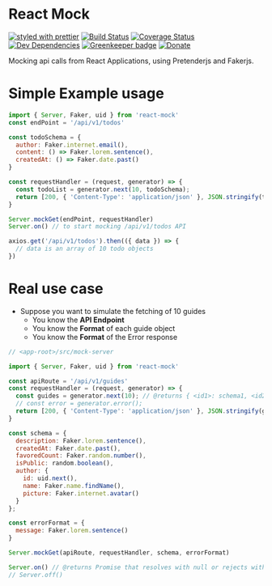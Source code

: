 # React Mock

[![styled with prettier](https://img.shields.io/badge/styled_with-prettier-ff69b4.svg)](https://github.com/prettier/prettier)
[![Build Status](https://travis-ci.org/nshimiye/react-mock.svg?branch=master)](https://travis-ci.org/nshimiye/react-mock)
[![Coverage Status](https://coveralls.io/repos/github/nshimiye/react-mock/badge.svg?branch=master)](https://coveralls.io/github/nshimiye/react-mock?branch=master)
[![Dev Dependencies](https://david-dm.org/nshimiye/react-mock/dev-status.svg)](https://david-dm.org/nshimiye/react-mock?type=dev)
[![Greenkeeper badge](https://badges.greenkeeper.io/nshimiye/react-mock.svg)](https://greenkeeper.io/)
[![Donate](https://img.shields.io/badge/donate-paypal-blue.svg)](https://paypal.me/nshimiyetech)


Mocking api calls from React Applications, using Pretenderjs and Fakerjs.

# Simple Example usage

```javascript
import { Server, Faker, uid } from 'react-mock'
const endPoint = '/api/v1/todos'

const todoSchema = {
  author: Faker.internet.email(),
  content: () => Faker.lorem.sentence(),
  createdAt: () => Faker.date.past()
}

const requestHandler = (request, generator) => {
  const todoList = generator.next(10, todoSchema);
  return [200, { 'Content-Type': 'application/json' }, JSON.stringify(todoList)];
}

Server.mockGet(endPoint, requestHandler)
Server.on() // to start mocking /api/v1/todos API
```

```javascript
axios.get('/api/v1/todos').then(({ data }) => {
  // data is an array of 10 todo objects
})
```

# Real use case

* Suppose you want to simulate the fetching of 10 guides
  * You know the **API Endpoint**
  * You know the **Format** of each guide object 
  * You know the **Format** of the Error response 

```javascript
// <app-root>/src/mock-server

import { Server, Faker, uid } from 'react-mock'

const apiRoute = '/api/v1/guides'
const requestHandler = (request, generator) => {
  const guides = generator.next(10); // @returns { <id1>: schema1, <id2>: schema2 }
  // const error = generator.error();
  return [200, { 'Content-Type': 'application/json' }, JSON.stringify(guides)];
}

const schema = {
  description: Faker.lorem.sentence(),
  createdAt: Faker.date.past(),
  favoredCount: Faker.random.number(),
  isPublic: random.boolean(),
  author: {
    id: uid.next(),
    name: Faker.name.findName(),
    picture: Faker.internet.avatar()
  }
};

const errorFormat = {
  message: Faker.lorem.sentence()
}

Server.mockGet(apiRoute, requestHandler, schema, errorFormat)

Server.on() // @returns Promise that resolves with null or rejects with Error
// Server.off()
```
